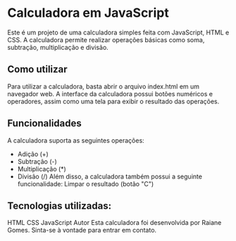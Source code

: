 # Calculadora em JavaScript
Este é um projeto de uma calculadora simples feita com JavaScript, HTML e CSS. A calculadora permite realizar operações básicas como soma, subtração, multiplicação e divisão.

## Como utilizar
Para utilizar a calculadora, basta abrir o arquivo index.html em um navegador web. A interface da calculadora possui botões numéricos e operadores, assim como uma tela para exibir o resultado das operações.

## Funcionalidades
A calculadora suporta as seguintes operações:

- Adição (+)
- Subtração (-)
- Multiplicação (*)
- Divisão (/)
Além disso, a calculadora também possui a seguinte funcionalidade:
Limpar o resultado (botão "C")

## Tecnologias utilizadas:
HTML
CSS
JavaScript
Autor
Esta calculadora foi desenvolvida por Raiane Gomes. Sinta-se à vontade para entrar em contato.
